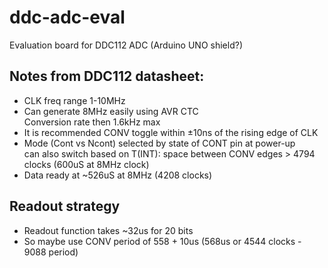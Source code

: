 # ddc-adc-eval

Evaluation board for DDC112 ADC (Arduino UNO shield?)

## Notes from DDC112 datasheet:

* CLK freq range 1-10MHz
* Can generate 8MHz easily using AVR CTC
  <br>Conversion rate then 1.6kHz max
* It is recommended CONV toggle within ±10ns of the rising edge of CLK
* Mode (Cont vs Ncont) selected by state of CONT pin at power-up
  <br>can also switch based on T(INT): space between CONV edges > 4794 clocks
  (600uS at 8MHz clock)
* Data ready at ~526uS at 8MHz (4208 clocks)

## Readout strategy

* Readout function takes ~32us for 20 bits
* So maybe use CONV period of 558 + 10us (568us or 4544 clocks - 9088 period)
